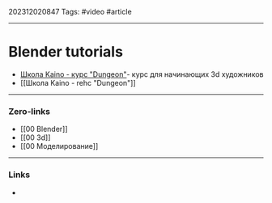 202312020847
Tags: #video #article 

---
# Blender tutorials

- [Школа Kaino - курс "Dungeon"](https://www.youtube.com/watch?v=eyCW2_1RYNQ)- курс для начинающих 3d художников
- [[Школа Kaino - rehc "Dungeon"]]


---
### Zero-links

- [[00 Blender]]
- [[00 3d]]
- [[00 Моделирование]]

---
### Links

-